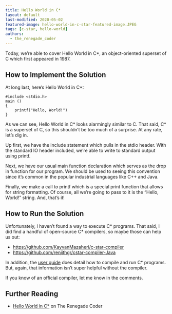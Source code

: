 ```yaml
---
title: Hello World in C*
layout: default
last-modified: 2020-05-02
featured-image: hello-world-in-c-star-featured-image.JPEG
tags: [c-star, hello-world]
authors:
  - the_renegade_coder
---
```


Today, we’re able to cover Hello World in C*, an object-oriented superset of
C which first appeared in 1987.

## How to Implement the Solution

At long last, here’s Hello World in C*:

```cstar
#include <stdio.h>
main ()
{
    printf("Hello, World!")
}
```

As we can see, Hello World in C* looks alarmingly similar to C. That said, C*
is a superset of C, so this shouldn’t be too much of a surprise. At any rate,
let’s dig in.

Up first, we have the include statement which pulls in the stdio header. With
the standard IO header included, we’re able to write to standard output using
printf.

Next, we have our usual main function declaration which serves as the drop in
function for our program. We should be used to seeing this convention since it’s
common in the popular industrial languages like C++ and Java.

Finally, we make a call to printf which is a special print function that allows
for string formatting. Of course, all we’re going to pass to it is the “Hello,
World!” string. And, that’s it!

## How to Run the Solution

Unfortunately, I haven’t found a way to execute C* programs. That said, I did
find a handful of open-source C* compilers, so maybe those can help us out:

- <https://github.com/KayvanMazaheri/c-star-compiler>
- <https://github.com/renjithgr/cstar-compiler-Java>

In addition, the [user guide][1] does detail how to compile and run C* programs. But,
again, that information isn’t super helpful without the compiler.

If you know of an official compiler, let me know in the comments.

## Further Reading

- [Hello World in C*][2] on The Renegade Coder

[1]: http://people.csail.mit.edu/bradley/cm5docs/CM-5CStarUsersGuide.pdf
[2]: https://therenegadecoder.com/code/hello-world-in-c-star/
